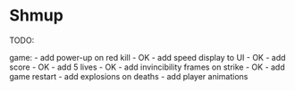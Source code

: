 Shmup
=====

TODO:

game:
	- add power-up on red kill - OK
		- add speed display to UI - OK
	- add score - OK
	- add 5 lives - OK
	- add invincibility frames on strike - OK
	- add game restart
	- add explosions on deaths
	- add player animations